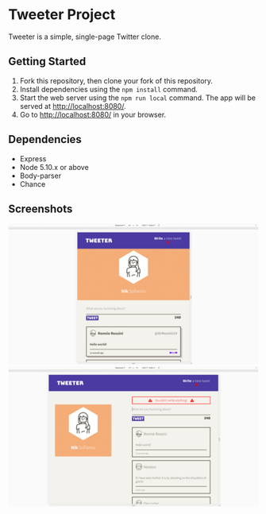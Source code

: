 # Tweeter Project

Tweeter is a simple, single-page Twitter clone.

## Getting Started

1. Fork this repository, then clone your fork of this repository.
2. Install dependencies using the `npm install` command.
3. Start the web server using the `npm run local` command. The app will be served at <http://localhost:8080/>.
4. Go to <http://localhost:8080/> in your browser.

## Dependencies

- Express
- Node 5.10.x or above
- Body-parser
- Chance

## Screenshots

!["Screenshot of Mobile view"](https://github.com/nsofianos/tweeter/blob/master/docs/mobile-view.png?raw=true)
!["Screenshot of Desktop view"](https://github.com/nsofianos/tweeter/blob/master/docs/desktop-view.png?raw=true)
